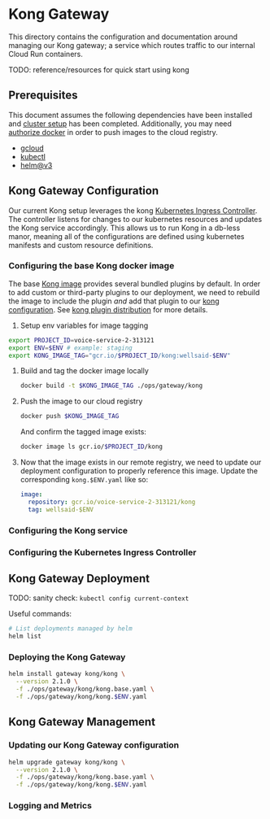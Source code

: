 # Kong Gateway

This directory contains the configuration and documentation around managing our Kong gateway;
a service which routes traffic to our internal Cloud Run containers.

TODO: reference/resources for quick start using kong

## Prerequisites

This document assumes the following dependencies have been installed and [cluster setup](../ClusterSetup.md) has been completed. Additionally, you may need [authorize docker](https://cloud.google.com/container-registry/docs/advanced-authentication) in order to push images to the cloud registry.

- [gcloud](https://cloud.google.com/sdk/docs/quickstart)
- [kubectl](https://kubernetes.io/docs/tasks/tools/)
- [helm@v3](https://helm.sh/docs/intro/install/)

## Kong Gateway Configuration

Our current Kong setup leverages the kong [Kubernetes Ingress Controller](https://docs.konghq.com/kubernetes-ingress-controller/).
The controller listens for changes to our kubernetes resources and updates the Kong service
accordingly. This allows us to run Kong in a db-less manor, meaning all of the configurations
are defined using kubernetes manifests and custom resource definitions.

### Configuring the base Kong docker image

The base [Kong image](https://hub.docker.com/_/kong) provides several bundled plugins by default. In order to add custom or third-party plugins to our deployment, we need to rebuild the image to include the plugin _and_ add that plugin to our [kong configuration](./kong/kong.yaml). See [kong plugin distribution](https://docs.konghq.com/gateway-oss/1.0.x/plugin-development/distribution/) for more details.

1. Setup env variables for image tagging

  ```bash
  export PROJECT_ID=voice-service-2-313121
  export ENV=$ENV # example: staging
  export KONG_IMAGE_TAG="gcr.io/$PROJECT_ID/kong:wellsaid-$ENV"
  ```

1. Build and tag the docker image locally

   ```bash
   docker build -t $KONG_IMAGE_TAG ./ops/gateway/kong
   ```

1. Push the image to our cloud registry

   ```bash
   docker push $KONG_IMAGE_TAG
   ```

   And confirm the tagged image exists:

   ```bash
   docker image ls gcr.io/$PROJECT_ID/kong
   ```

1. Now that the image exists in our remote registry, we need to update our deployment configuration to properly reference this image. Update the corresponding `kong.$ENV.yaml` like so:

    ```yaml
    image:
      repository: gcr.io/voice-service-2-313121/kong
      tag: wellsaid-$ENV
    ```

### Configuring the Kong service

### Configuring the Kubernetes Ingress Controller


## Kong Gateway Deployment

TODO: sanity check: `kubectl config current-context`

Useful commands:
```bash
# List deployments managed by helm
helm list
```

### Deploying the Kong Gateway

```bash
helm install gateway kong/kong \
  --version 2.1.0 \
  -f ./ops/gateway/kong/kong.base.yaml \
  -f ./ops/gateway/kong/kong.$ENV.yaml
```


## Kong Gateway Management

### Updating our Kong Gateway configuration

```bash
helm upgrade gateway kong/kong \
  --version 2.1.0 \
  -f ./ops/gateway/kong/kong.base.yaml \
  -f ./ops/gateway/kong/kong.$ENV.yaml
```

### Logging and Metrics
